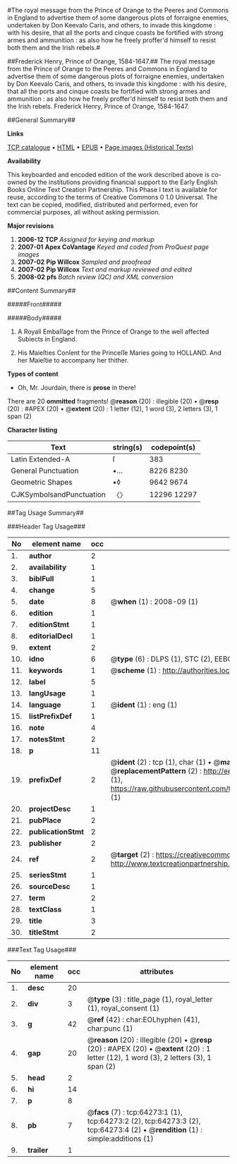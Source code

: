 #The royal message from the Prince of Orange to the Peeres and Commons in England to advertise them of some dangerous plots of forraigne enemies, undertaken by Don Keevalo Caris, and others, to invade this kingdome : with his desire, that all the ports and cinque coasts be fortified with strong armes and ammunition : as also how he freely proffer'd himself to resist both them and the Irish rebels.#

##Frederick Henry, Prince of Orange, 1584-1647.##
The royal message from the Prince of Orange to the Peeres and Commons in England to advertise them of some dangerous plots of forraigne enemies, undertaken by Don Keevalo Caris, and others, to invade this kingdome : with his desire, that all the ports and cinque coasts be fortified with strong armes and ammunition : as also how he freely proffer'd himself to resist both them and the Irish rebels.
Frederick Henry, Prince of Orange, 1584-1647.

##General Summary##

**Links**

[TCP catalogue](http://www.ota.ox.ac.uk/tcp/)  • 
[HTML](http://tei.it.ox.ac.uk/tcp/Texts-HTML/free/A40/A40410.html)  • 
[EPUB](http://tei.it.ox.ac.uk/tcp/Texts-EPUB/free/A40/A40410.epub) • 
[Page images (Historical Texts)](https://data.historicaltexts.jisc.ac.uk/view?pubId=eebo-12607639e&pageId=eebo-12607639e-64273-1)

**Availability**

This keyboarded and encoded edition of the
	       work described above is co-owned by the institutions
	       providing financial support to the Early English Books
	       Online Text Creation Partnership. This Phase I text is
	       available for reuse, according to the terms of Creative
	       Commons 0 1.0 Universal. The text can be copied,
	       modified, distributed and performed, even for
	       commercial purposes, all without asking permission.

**Major revisions**

1. __2006-12__ __TCP__ *Assigned for keying and markup*
1. __2007-01__ __Apex CoVantage__ *Keyed and coded from ProQuest page images*
1. __2007-02__ __Pip Willcox__ *Sampled and proofread*
1. __2007-02__ __Pip Willcox__ *Text and markup reviewed and edited*
1. __2008-02__ __pfs__ *Batch review (QC) and XML conversion*

##Content Summary##

#####Front#####

#####Body#####

1. A Royall Embaſſage from the Prince of Orange to the well affected Subiects in England.

1. His Maieſties Conſent for the Princeſſe Maries going to HOLLAND. And her Maieſtie to accompany her thither.

**Types of content**

  * Oh, Mr. Jourdain, there is **prose** in there!

There are 20 **ommitted** fragments! 
 @__reason__ (20) : illegible (20)  •  @__resp__ (20) : #APEX (20)  •  @__extent__ (20) : 1 letter (12), 1 word (3), 2 letters (3), 1 span (2)

**Character listing**


|Text|string(s)|codepoint(s)|
|---|---|---|
|Latin Extended-A|ſ|383|
|General Punctuation|•…|8226 8230|
|Geometric Shapes|▪◊|9642 9674|
|CJKSymbolsandPunctuation|〈〉|12296 12297|

##Tag Usage Summary##

###Header Tag Usage###

|No|element name|occ|attributes|
|---|---|---|---|
|1.|__author__|2||
|2.|__availability__|1||
|3.|__biblFull__|1||
|4.|__change__|5||
|5.|__date__|8| @__when__ (1) : 2008-09 (1)|
|6.|__edition__|1||
|7.|__editionStmt__|1||
|8.|__editorialDecl__|1||
|9.|__extent__|2||
|10.|__idno__|6| @__type__ (6) : DLPS (1), STC (2), EEBO-CITATION (1), OCLC (1), VID (1)|
|11.|__keywords__|1| @__scheme__ (1) : http://authorities.loc.gov/ (1)|
|12.|__label__|5||
|13.|__langUsage__|1||
|14.|__language__|1| @__ident__ (1) : eng (1)|
|15.|__listPrefixDef__|1||
|16.|__note__|4||
|17.|__notesStmt__|2||
|18.|__p__|11||
|19.|__prefixDef__|2| @__ident__ (2) : tcp (1), char (1)  •  @__matchPattern__ (2) : ([0-9\-]+):([0-9IVX]+) (1), (.+) (1)  •  @__replacementPattern__ (2) : http://eebo.chadwyck.com/downloadtiff?vid=$1&page=$2 (1), https://raw.githubusercontent.com/textcreationpartnership/Texts/master/tcpchars.xml#$1 (1)|
|20.|__projectDesc__|1||
|21.|__pubPlace__|2||
|22.|__publicationStmt__|2||
|23.|__publisher__|2||
|24.|__ref__|2| @__target__ (2) : https://creativecommons.org/publicdomain/zero/1.0/ (1), http://www.textcreationpartnership.org/docs/. (1)|
|25.|__seriesStmt__|1||
|26.|__sourceDesc__|1||
|27.|__term__|2||
|28.|__textClass__|1||
|29.|__title__|3||
|30.|__titleStmt__|2||


###Text Tag Usage###

|No|element name|occ|attributes|
|---|---|---|---|
|1.|__desc__|20||
|2.|__div__|3| @__type__ (3) : title_page (1), royal_letter (1), royal_consent (1)|
|3.|__g__|42| @__ref__ (42) : char:EOLhyphen (41), char:punc (1)|
|4.|__gap__|20| @__reason__ (20) : illegible (20)  •  @__resp__ (20) : #APEX (20)  •  @__extent__ (20) : 1 letter (12), 1 word (3), 2 letters (3), 1 span (2)|
|5.|__head__|2||
|6.|__hi__|14||
|7.|__p__|8||
|8.|__pb__|7| @__facs__ (7) : tcp:64273:1 (1), tcp:64273:2 (2), tcp:64273:3 (2), tcp:64273:4 (2)  •  @__rendition__ (1) : simple:additions (1)|
|9.|__trailer__|1||
